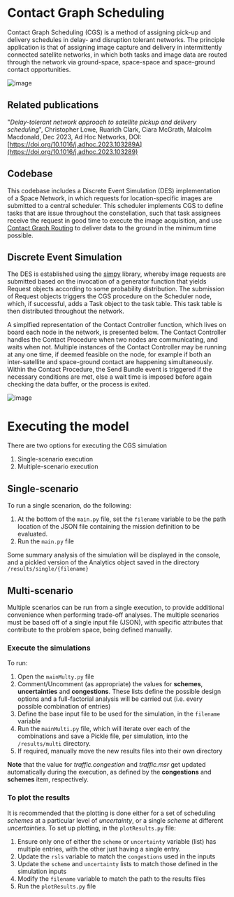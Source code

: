 # Contact Graph Scheduling
Contact Graph Scheduling (CGS) is a method of assigning pick-up and delivery schedules in delay- and disruption tolerant networks. The principle application is that of assigning image capture and delivery in intermittently connected satellite networks, in which both tasks and image data are routed through the network via ground-space, space-space and space-ground contact opportunities.

![image](https://user-images.githubusercontent.com/70593134/237059116-ff0e9cca-946b-4afe-9c63-03810ceb3292.png)

## Related publications
"_Delay-tolerant network approach to satellite pickup and delivery scheduling_", Christopher Lowe, Ruaridh Clark, Ciara McGrath, Malcolm Macdonald, Dec 2023, Ad Hoc Networks, DOI: [https://doi.org/10.1016/j.adhoc.2023.103289A](https://doi.org/10.1016/j.adhoc.2023.103289)

## Codebase
This codebase includes a Discrete Event Simulation (DES) implementation of a Space Network, in which requests for location-specific images are submitted to a central scheduler. This scheduler implements CGS to define tasks that are issue throughout the constellation, such that task assignees receive the request in good time to execute the image acquisition, and use [Contact Graph Routing](https://www.sciencedirect.com/science/article/pii/S1084804520303489) to deliver data to the ground in the minimum time possible.

## Discrete Event Simulation
The DES is established using the [simpy](https://simpy.readthedocs.io/en/latest/) library, whereby image requests are submitted based on the invocation of a generator function that yields Request objects according to some probability distribution. The submission of Request objects triggers the CGS procedure on the Scheduler node, which, if successful, adds a Task object to the task table. This task table is then distributed throughout the network.

A simplfied representation of the Contact Controller function, which lives on board each node in the network, is presented below. The Contact Controller handles the Contact Procedure when two nodes are communicating, and waits when not. Multiple instances of the Contact Controller may be running at any one time, if deemed feasible on the node, for example if both an inter-satellite and space-ground contact are happening simultaneously. Within the Contact Procedure, the Send Bundle event is triggered if the necessary conditions are met, else a wait time is imposed before again checking the data buffer, or the process is exited.

![image](https://user-images.githubusercontent.com/70593134/237060270-48b4a3af-2329-499c-bd8b-1db4505c99ea.png)

# Executing the model
There are two options for executing the CGS simulation
 1. Single-scenario execution
 2. Multiple-scenario execution

## Single-scenario
To run a single scenarion, do the following:
 1. At the bottom of the `main.py` file, set the `filename` variable to be the path location of the JSON file containing the mission definition to be evaluated.
 2. Run the `main.py` file

Some summary analysis of the simulation will be displayed in the console, and a pickled version of the Analytics object saved in the directory `/results/single/{filename}`

## Multi-scenario
Multiple scenarios can be run from a single execution, to provide additional convenience when performing trade-off analyses. The multiple scenarios must be based off of a single input file (JSON), with specific attributes that contribute to the problem space, being defined manually. 

### Execute the simulations
To run:
 1. Open the `mainMulty.py` file
 2. Comment/Uncomment (as appropriate) the values for **schemes**, **uncertainties** 
    and **congestions**. These lists define the possible design options and a 
    full-factorial analysis will be carried out (i.e. every possible combination of 
    entries)
 3. Define the base input file to be used for the simulation, in the `filename` variable
 4. Run the `mainMulti.py` file, which will iterate over each of the combinations and 
    save a Pickle file, per simulation, into the `/results/multi` directory.
 5. If required, manually move the new results files into their own directory

**Note** that the value for _traffic.congestion_ and _traffic.msr_ get updated 
automatically during the execution, as defined by the **congestions** and **schemes** 
item, respectively.

### To plot the results
It is recommended that the plotting is done either for a set of scheduling _schemes_ 
at a particular level of _uncertainty_, or a single _scheme_ at different 
_uncertainties_. To set up plotting, in the `plotResults.py` file:
 1. Ensure only one of either the `scheme` or `uncertainty` variable (list) has 
    multiple entries,  with the other just having a single entry.
 2. Update the `rsls` variable to match the `congestions` used in the inputs
 3. Update the `scheme` and `uncertainty` lists to match those defined in the 
    simulation inputs
 4. Modify the `filename` variable to match the path to the results files
 5. Run the `plotResults.py` file
